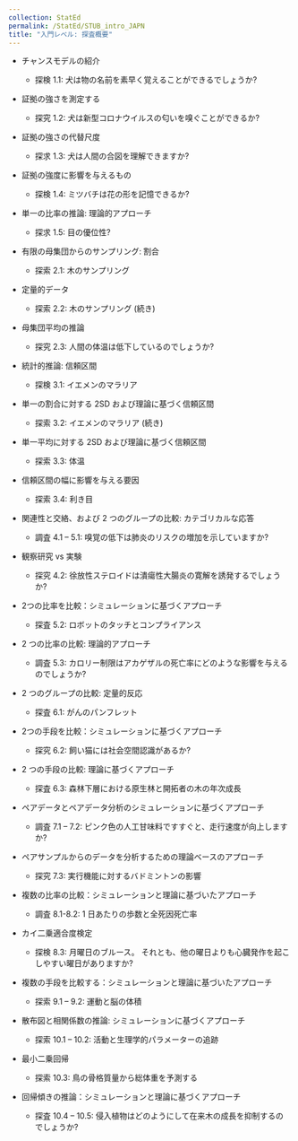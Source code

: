 ```yaml
---
collection: StatEd
permalink: /StatEd/STUB_intro_JAPN
title: "入門レベル: 探査概要"
---
```


* チャンスモデルの紹介
  * 探検 1.1: 犬は物の名前を素早く覚えることができるでしょうか?

* 証拠の強さを測定する
  * 探究 1.2: 犬は新型コロナウイルスの匂いを嗅ぐことができるか?

* 証拠の強さの代替尺度
  * 探求 1.3: 犬は人間の合図を理解できますか?

* 証拠の強度に影響を与えるもの
  * 探検 1.4: ミツバチは花の形を記憶できるか?

* 単一の比率の推論: 理論的アプローチ
  * 探求 1.5: 目の優位性?

* 有限の母集団からのサンプリング: 割合
  * 探索 2.1: 木のサンプリング

* 定量的データ
  * 探索 2.2: 木のサンプリング (続き)

* 母集団平均の推論
  * 探究 2.3: 人間の体温は低下しているのでしょうか?

* 統計的推論: 信頼区間
  * 探検 3.1: イエメンのマラリア

* 単一の割合に対する 2SD および理論に基づく信頼区間
  * 探索 3.2: イエメンのマラリア (続き)

* 単一平均に対する 2SD および理論に基づく信頼区間
  * 探索 3.3: 体温

* 信頼区間の幅に影響を与える要因
  * 探索 3.4: 利き目

* 関連性と交絡、および 2 つのグループの比較: カテゴリカルな応答
  * 調査 4.1 – 5.1: 嗅覚の低下は肺炎のリスクの増加を示していますか?

* 観察研究 vs 実験
  * 探究 4.2: 徐放性ステロイドは潰瘍性大腸炎の寛解を誘発するでしょうか?

* 2つの比率を比較：シミュレーションに基づくアプローチ
  * 探査  5.2: ロボットのタッチとコンプライアンス

* 2 つの比率の比較: 理論的アプローチ
  * 調査 5.3: カロリー制限はアカゲザルの死亡率にどのような影響を与えるのでしょうか?

* 2 つのグループの比較: 定量的反応
  * 探査  6.1: がんのパンフレット

* 2つの手段を比較：シミュレーションに基づくアプローチ
  * 探究 6.2: 飼い猫には社会空間認識があるか?

* 2 つの手段の比較: 理論に基づくアプローチ
  * 探査 6.3: 森林下層における原生林と開拓者の木の年次成長

* ペアデータとペアデータ分析のシミュレーションに基づくアプローチ
  * 調査 7.1 – 7.2: ピンク色の人工甘味料ですすぐと、走行速度が向上しますか?

* ペアサンプルからのデータを分析するための理論ベースのアプローチ
  * 探究 7.3: 実行機能に対するバドミントンの影響

* 複数の比率の比較：シミュレーションと理論に基づいたアプローチ
  * 調査 8.1-8.2: 1 日あたりの歩数と全死因死亡率

* カイ二乗適合度検定
  * 探検 8.3: 月曜日のブルース。 それとも、他の曜日よりも心臓発作を起こしやすい曜日がありますか?

* 複数の手段を比較する：シミュレーションと理論に基づいたアプローチ
  * 探索 9.1 – 9.2: 運動と脳の体積

* 散布図と相関係数の推論: シミュレーションに基づくアプローチ
  * 探索 10.1 – 10.2: 活動と生理学的パラメーターの追跡

* 最小二乗回帰
  * 探索 10.3: 鳥の骨格質量から総体重を予測する

* 回帰傾きの推論：シミュレーションと理論に基づくアプローチ
  * 探査 10.4 – 10.5: 侵入植物はどのようにして在来木の成長を抑制するのでしょうか?
